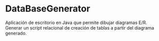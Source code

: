 # DataBaseGenerator
Aplicación de escritorio en Java que permite dibujar diagramas E/R. Generar un script relacional de creación de tablas a partir del diagrama generado.
